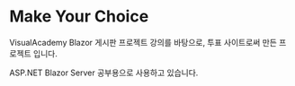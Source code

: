 # Make Your Choice
VisualAcademy Blazor 게시판 프로젝트 강의를 바탕으로, 투표 사이트로써 만든 프로젝트 입니다.

ASP.NET Blazor Server 공부용으로 사용하고 있습니다.
